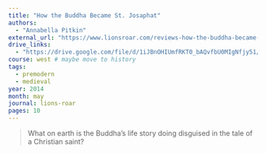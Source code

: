 ```yaml
---
title: "How the Buddha Became St. Josaphat"
authors:
  - "Annabella Pitkin"
external_url: "https://www.lionsroar.com/reviews-how-the-buddha-became-st-josaphat/"
drive_links:
  - "https://drive.google.com/file/d/1iJBnOHIUmfRKT0_bAQvfbU0MIgNfjy51/view?usp=drivesdk"
course: west # maybe move to history
tags:
  - premodern
  - medieval
year: 2014
month: may
journal: lions-roar
pages: 10
---
```


> What on earth is the Buddha’s life story doing disguised in the tale of a Christian saint? 
